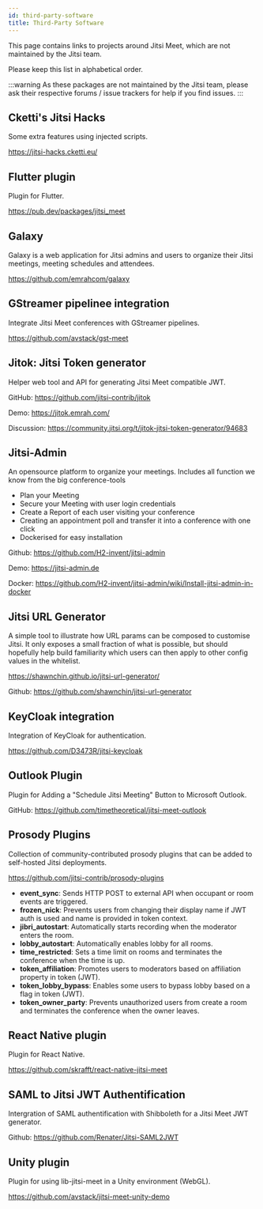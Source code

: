 ```yaml
---
id: third-party-software
title: Third-Party Software
---
```


This page contains links to projects around Jitsi Meet, which are not maintained
by the Jitsi team.

Please keep this list in alphabetical order.

:::warning
As these packages are not maintained by the Jitsi team, please ask
their respective forums / issue trackers for help if you find issues.
:::

## Cketti's Jitsi Hacks

Some extra features using injected scripts.

https://jitsi-hacks.cketti.eu/

## Flutter plugin

Plugin for Flutter.

https://pub.dev/packages/jitsi_meet

## Galaxy

Galaxy is a web application for Jitsi admins and users to organize their Jitsi
meetings, meeting schedules and attendees.

https://github.com/emrahcom/galaxy

## GStreamer pipelinee integration

Integrate Jitsi Meet conferences with GStreamer pipelines.

https://github.com/avstack/gst-meet

## Jitok: Jitsi Token generator

Helper web tool and API for generating Jitsi Meet compatible JWT.

GitHub: https://github.com/jitsi-contrib/jitok

Demo: https://jitok.emrah.com/

Discussion: https://community.jitsi.org/t/jitok-jitsi-token-generator/94683

## Jitsi-Admin

An opensource platform to organize your meetings. Includes all function we know
from the big conference-tools

- Plan your Meeting
- Secure your Meeting with user login credentials
- Create a Report of each user visiting your conference
- Creating an appointment poll and transfer it into a conference with one click
- Dockerised for easy installation

Github: https://github.com/H2-invent/jitsi-admin

Demo: https://jitsi-admin.de

Docker:
https://github.com/H2-invent/jitsi-admin/wiki/Install-jitsi-admin-in-docker

## Jitsi URL Generator

A simple tool to illustrate how URL params can be composed to customise Jitsi. It only exposes a small fraction of what
is possible, but should hopefully help build familiarity which users can then apply to other config values
in the whitelist.

https://shawnchin.github.io/jitsi-url-generator/

Github:  https://github.com/shawnchin/jitsi-url-generator

## KeyCloak integration

Integration of KeyCloak for authentication.

https://github.com/D3473R/jitsi-keycloak

## Outlook Plugin

Plugin for Adding a "Schedule Jitsi Meeting" Button to Microsoft Outlook.

GitHub: https://github.com/timetheoretical/jitsi-meet-outlook

## Prosody Plugins

Collection of community-contributed prosody plugins that can be added to self-hosted Jitsi deployments.

https://github.com/jitsi-contrib/prosody-plugins


- **event_sync**: Sends HTTP POST to external API when occupant or room events are triggered.
- **frozen_nick**: Prevents users from changing their display name if JWT auth is used and name is provided in token context.
- **jibri_autostart**: Automatically starts recording when the moderator enters the room.
- **lobby_autostart**: Automatically enables lobby for all rooms.
- **time_restricted**: Sets a time limit on rooms and terminates the conference when the time is up.
- **token_affiliation**: Promotes users to moderators based on affiliation property in token (JWT).
- **token_lobby_bypass**: Enables some users to bypass lobby based on a flag in token (JWT).
- **token_owner_party**: Prevents unauthorized users from create a room and terminates the conference when the owner leaves.

## React Native plugin

Plugin for React Native.

https://github.com/skrafft/react-native-jitsi-meet

## SAML to Jitsi JWT Authentification

Intergration of SAML authentification with Shibboleth for a Jitsi Meet JWT
generator.

Github: https://github.com/Renater/Jitsi-SAML2JWT

## Unity plugin

Plugin for using lib-jitsi-meet in a Unity environment (WebGL).

https://github.com/avstack/jitsi-meet-unity-demo

